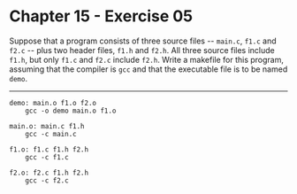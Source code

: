 # Chapter 15 - Exercise 05

Suppose that a program consists of three source files -- `main.c`, `f1.c` and `f2.c` -- plus two header files, `f1.h` and `f2.h`. All three source files include `f1.h`, but only `f1.c` and `f2.c` include `f2.h`. Write a makefile for this program, assuming that the compiler is `gcc` and that the executable file is to be named `demo`.  

---

```
demo: main.o f1.o f2.o
    gcc -o demo main.o f1.o

main.o: main.c f1.h
    gcc -c main.c

f1.o: f1.c f1.h f2.h
    gcc -c f1.c

f2.o: f2.c f1.h f2.h
    gcc -c f2.c
```
